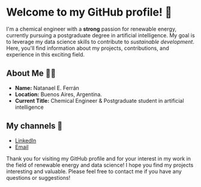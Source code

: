 # Welcome to my GitHub profile! 👋
I'm a chemical engineer with a **strong** passion for renewable energy, currently pursuing a postgraduate degree in artificial intelligence. My goal is to leverage my data science skills to contribute to *sustainable development*. Here, you'll find information about my projects, contributions, and experience in this exciting field.

## About Me 🧑‍💻

- **Name:** Natanael E. Ferrán
- **Location:** Buenos Aires, Argentina.
- **Current Title:** Chemical Engineer & Postgraduate student in artificial intelligence 

## My channels 📧

- [LinkedIn](https://www.linkedin.com/in/natanaelferran/)
- [Email](mailto:natanaelferran@protonmail.com)

Thank you for visiting my GitHub profile and for your interest in my work in the field of renewable energy and data science! I hope you find my projects interesting and valuable. Please feel free to contact me if you have any questions or suggestions!
